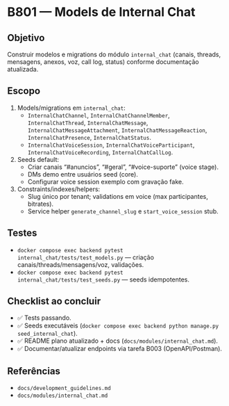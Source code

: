 # B801 — Models de Internal Chat

## Objetivo
Construir modelos e migrations do módulo `internal_chat` (canais, threads, mensagens, anexos, voz, call log, status) conforme documentação atualizada.

## Escopo
1. Models/migrations em `internal_chat`:
   - `InternalChatChannel`, `InternalChatChannelMember`, `InternalChatThread`, `InternalChatMessage`, `InternalChatMessageAttachment`, `InternalChatMessageReaction`, `InternalChatPresence`, `InternalChatStatus`.
   - `InternalChatVoiceSession`, `InternalChatVoiceParticipant`, `InternalChatVoiceRecording`, `InternalChatCallLog`.
2. Seeds default:
   - Criar canais “#anuncios”, “#geral”, “#voice-suporte” (voice stage).
   - DMs demo entre usuários seed (core).
   - Configurar voice session exemplo com gravação fake.
3. Constraints/indexes/helpers:
   - Slug único por tenant; validations em voice (max participantes, bitrates).
   - Service helper `generate_channel_slug` e `start_voice_session` stub.

## Testes
- `docker compose exec backend pytest internal_chat/tests/test_models.py` — criação canais/threads/mensagens/voz, validações.
- `docker compose exec backend pytest internal_chat/tests/test_seeds.py` — seeds idempotentes.

## Checklist ao concluir
- ✅ Tests passando.
- ✅ Seeds executáveis (`docker compose exec backend python manage.py seed_internal_chat`).
- ✅ README plano atualizado + docs (`docs/modules/internal_chat.md`).
- ✅ Documentar/atualizar endpoints via tarefa B003 (OpenAPI/Postman).

## Referências
- `docs/development_guidelines.md`
- `docs/modules/internal_chat.md`

